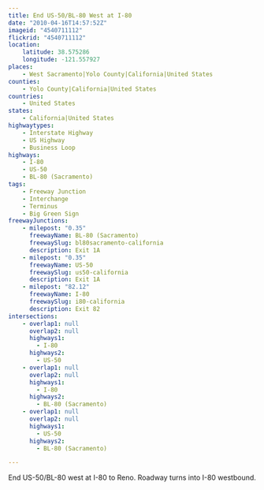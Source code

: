 ```yaml
---
title: End US-50/BL-80 West at I-80
date: "2010-04-16T14:57:52Z"
imageid: "4540711112"
flickrid: "4540711112"
location:
    latitude: 38.575286
    longitude: -121.557927
places:
    - West Sacramento|Yolo County|California|United States
counties:
    - Yolo County|California|United States
countries:
    - United States
states:
    - California|United States
highwaytypes:
    - Interstate Highway
    - US Highway
    - Business Loop
highways:
    - I-80
    - US-50
    - BL-80 (Sacramento)
tags:
    - Freeway Junction
    - Interchange
    - Terminus
    - Big Green Sign
freewayJunctions:
    - milepost: "0.35"
      freewayName: BL-80 (Sacramento)
      freewaySlug: bl80sacramento-california
      description: Exit 1A
    - milepost: "0.35"
      freewayName: US-50
      freewaySlug: us50-california
      description: Exit 1A
    - milepost: "82.12"
      freewayName: I-80
      freewaySlug: i80-california
      description: Exit 82
intersections:
    - overlap1: null
      overlap2: null
      highways1:
        - I-80
      highways2:
        - US-50
    - overlap1: null
      overlap2: null
      highways1:
        - I-80
      highways2:
        - BL-80 (Sacramento)
    - overlap1: null
      overlap2: null
      highways1:
        - US-50
      highways2:
        - BL-80 (Sacramento)

---
```

End US-50/BL-80 west at I-80 to Reno.  Roadway turns into I-80 westbound.